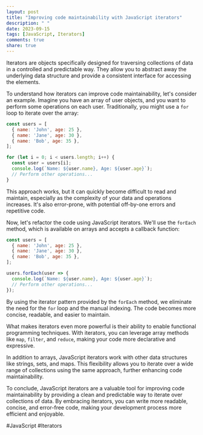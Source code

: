 ```yaml
---
layout: post
title: "Improving code maintainability with JavaScript iterators"
description: " "
date: 2023-09-15
tags: [JavaScript, Iterators]
comments: true
share: true
---
```


Iterators are objects specifically designed for traversing collections of data in a controlled and predictable way. They allow you to abstract away the underlying data structure and provide a consistent interface for accessing the elements.

To understand how iterators can improve code maintainability, let's consider an example. Imagine you have an array of user objects, and you want to perform some operations on each user. Traditionally, you might use a `for` loop to iterate over the array:

```javascript
const users = [
  { name: 'John', age: 25 },
  { name: 'Jane', age: 30 },
  { name: 'Bob', age: 35 },
];

for (let i = 0; i < users.length; i++) {
  const user = users[i];
  console.log(`Name: ${user.name}, Age: ${user.age}`);
  // Perform other operations...
}
```

This approach works, but it can quickly become difficult to read and maintain, especially as the complexity of your data and operations increases. It's also error-prone, with potential off-by-one errors and repetitive code.

Now, let's refactor the code using JavaScript iterators. We'll use the `forEach` method, which is available on arrays and accepts a callback function:

```javascript
const users = [
  { name: 'John', age: 25 },
  { name: 'Jane', age: 30 },
  { name: 'Bob', age: 35 },
];

users.forEach(user => {
  console.log(`Name: ${user.name}, Age: ${user.age}`);
  // Perform other operations...
});
```

By using the iterator pattern provided by the `forEach` method, we eliminate the need for the `for` loop and the manual indexing. The code becomes more concise, readable, and easier to maintain.

What makes iterators even more powerful is their ability to enable functional programming techniques. With iterators, you can leverage array methods like `map`, `filter`, and `reduce`, making your code more declarative and expressive.

In addition to arrays, JavaScript iterators work with other data structures like strings, sets, and maps. This flexibility allows you to iterate over a wide range of collections using the same approach, further enhancing code maintainability.

To conclude, JavaScript iterators are a valuable tool for improving code maintainability by providing a clean and predictable way to iterate over collections of data. By embracing iterators, you can write more readable, concise, and error-free code, making your development process more efficient and enjoyable.

#JavaScript #Iterators